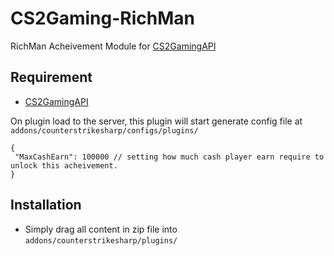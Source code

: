 # CS2Gaming-RichMan
 RichMan Acheivement Module for [CS2GamingAPI](https://github.com/oylsister/CS2GamingAPI/)

 ## Requirement
- [CS2GamingAPI](https://github.com/oylsister/CS2GamingAPI/)

 On plugin load to the server, this plugin will start generate config file at ``addons/counterstrikesharp/configs/plugins/``
 ```jsonc
{
  "MaxCashEarn": 100000 // setting how much cash player earn require to unlock this acheivement.
}
 ```

## Installation
- Simply drag all content in zip file into ``addons/counterstrikesharp/plugins/``
